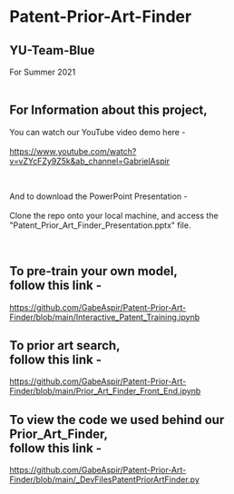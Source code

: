 # Patent-Prior-Art-Finder
## YU-Team-Blue
For Summer 2021
<br><br>

## For Information about this project,
You can watch our YouTube video demo here -<br><br>
https://www.youtube.com/watch?v=vZYcFZy9Z5k&ab_channel=GabrielAspir

<br>

And to download the PowerPoint Presentation -<br><br>
Clone the repo onto your local machine, and access the "Patent_Prior_Art_Finder_Presentation.pptx" file.

<br>

## To pre-train your own model,</br>follow this link -
https://github.com/GabeAspir/Patent-Prior-Art-Finder/blob/main/Interactive_Patent_Training.ipynb
<br>

## To prior art search, <br> follow this link -
https://github.com/GabeAspir/Patent-Prior-Art-Finder/blob/main/Prior_Art_Finder_Front_End.ipynb
<br>

## To view the code we used behind our Prior_Art_Finder, </br> follow this link -
https://github.com/GabeAspir/Patent-Prior-Art-Finder/blob/main/_DevFilesPatentPriorArtFinder.py

